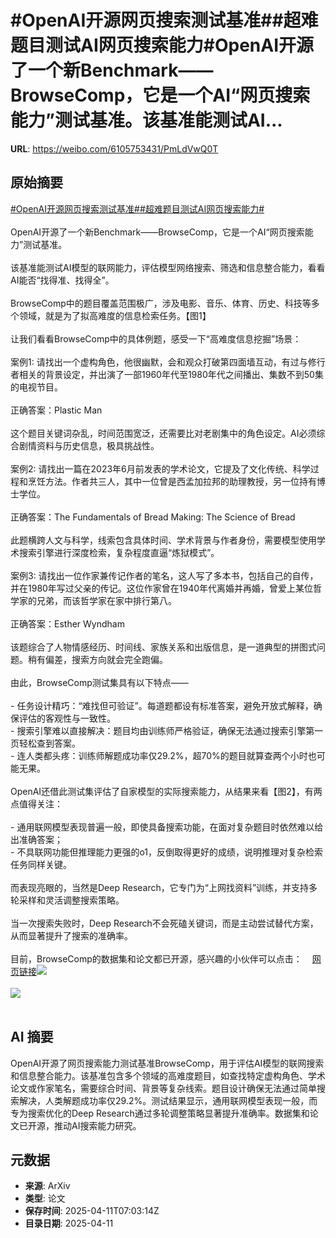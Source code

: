 # #OpenAI开源网页搜索测试基准##超难题目测试AI网页搜索能力#OpenAI开源了一个新Benchmark——BrowseComp，它是一个AI“网页搜索能力”测试基准。该基准能测试AI...

**URL**: https://weibo.com/6105753431/PmLdVwQ0T

## 原始摘要

<a href="https://m.weibo.cn/search?containerid=231522type%3D1%26t%3D10%26q%3D%23OpenAI%E5%BC%80%E6%BA%90%E7%BD%91%E9%A1%B5%E6%90%9C%E7%B4%A2%E6%B5%8B%E8%AF%95%E5%9F%BA%E5%87%86%23&amp;extparam=%23OpenAI%E5%BC%80%E6%BA%90%E7%BD%91%E9%A1%B5%E6%90%9C%E7%B4%A2%E6%B5%8B%E8%AF%95%E5%9F%BA%E5%87%86%23" data-hide=""><span class="surl-text">#OpenAI开源网页搜索测试基准#</span></a><a href="https://m.weibo.cn/search?containerid=231522type%3D1%26t%3D10%26q%3D%23%E8%B6%85%E9%9A%BE%E9%A2%98%E7%9B%AE%E6%B5%8B%E8%AF%95AI%E7%BD%91%E9%A1%B5%E6%90%9C%E7%B4%A2%E8%83%BD%E5%8A%9B%23&amp;extparam=%23%E8%B6%85%E9%9A%BE%E9%A2%98%E7%9B%AE%E6%B5%8B%E8%AF%95AI%E7%BD%91%E9%A1%B5%E6%90%9C%E7%B4%A2%E8%83%BD%E5%8A%9B%23" data-hide=""><span class="surl-text">#超难题目测试AI网页搜索能力#</span></a><br><br>OpenAI开源了一个新Benchmark——BrowseComp，它是一个AI“网页搜索能力”测试基准。<br><br>该基准能测试AI模型的联网能力，评估模型网络搜索、筛选和信息整合能力，看看AI能否“找得准、找得全”。<br><br>BrowseComp中的题目覆盖范围极广，涉及电影、音乐、体育、历史、科技等多个领域，就是为了拟高难度的信息检索任务。【图1】<br><br>让我们看看BrowseComp中的具体例题，感受一下“高难度信息挖掘”场景：<br><br>案例1: 请找出一个虚构角色，他很幽默，会和观众打破第四面墙互动，有过与修行者相关的背景设定，并出演了一部1960年代至1980年代之间播出、集数不到50集的电视节目。<br><br>正确答案：Plastic Man<br><br>这个题目关键词杂乱，时间范围宽泛，还需要比对老剧集中的角色设定。AI必须综合剧情资料与历史信息，极具挑战性。<br><br>案例2: 请找出一篇在2023年6月前发表的学术论文，它提及了文化传统、科学过程和烹饪方法。作者共三人，其中一位曾是西孟加拉邦的助理教授，另一位持有博士学位。<br><br>正确答案：The Fundamentals of Bread Making: The Science of Bread<br><br>此题横跨人文与科学，线索包含具体时间、学术背景与作者身份，需要模型使用学术搜索引擎进行深度检索，复杂程度直逼“炼狱模式”。<br><br>案例3: 请找出一位作家兼传记作者的笔名，这人写了多本书，包括自己的自传，并在1980年写过父亲的传记。这位作家曾在1940年代离婚并再婚，曾爱上某位哲学家的兄弟，而该哲学家在家中排行第八。<br><br>正确答案：Esther Wyndham<br><br>该题综合了人物情感经历、时间线、家族关系和出版信息，是一道典型的拼图式问题。稍有偏差，搜索方向就会完全跑偏。<br><br>由此，BrowseComp测试集具有以下特点——<br><br>- 任务设计精巧：“难找但可验证”。每道题都设有标准答案，避免开放式解释，确保评估的客观性与一致性。<br>- 搜索引擎难以直接解决：题目均由训练师严格验证，确保无法通过搜索引擎第一页轻松查到答案。<br>- 连人类都头疼：训练师解题成功率仅29.2%，超70%的题目就算查两个小时也可能无果。<br><br>OpenAI还借此测试集评估了自家模型的实际搜索能力，从结果来看【图2】，有两点值得关注：<br><br>- 通用联网模型表现普遍一般，即使具备搜索功能，在面对复杂题目时依然难以给出准确答案；<br>- 不具联网功能但推理能力更强的o1，反倒取得更好的成绩，说明推理对复杂检索任务同样关键。<br><br>而表现亮眼的，当然是Deep Research，它专门为“上网找资料”训练，并支持多轮采样和灵活调整搜索策略。<br><br>当一次搜索失败时，Deep Research不会死磕关键词，而是主动尝试替代方案，从而显著提升了搜索的准确率。<br><br>目前，BrowseComp的数据集和论文都已开源，感兴趣的小伙伴可以点击：<a href="https://weibo.cn/sinaurl?u=https%3A%2F%2Fgithub.com%2Fopenai%2Fevals" data-hide=""><span class="url-icon"><img style="width: 1rem;height: 1rem" src="https://h5.sinaimg.cn/upload/2015/09/25/3/timeline_card_small_web_default.png" referrerpolicy="no-referrer"></span><span class="surl-text">网页链接</span></a><img style="" src="https://tvax1.sinaimg.cn/large/006Fd7o3gy1i0cu9a6o42j30rg0q2adu.jpg" referrerpolicy="no-referrer"><br><br><img style="" src="https://tvax3.sinaimg.cn/large/006Fd7o3gy1i0cu9b84x8j30wy0gwwfo.jpg" referrerpolicy="no-referrer"><br><br>

## AI 摘要

OpenAI开源了网页搜索能力测试基准BrowseComp，用于评估AI模型的联网搜索和信息整合能力。该基准包含多个领域的高难度题目，如查找特定虚构角色、学术论文或作家笔名，需要综合时间、背景等复杂线索。题目设计确保无法通过简单搜索解决，人类解题成功率仅29.2%。测试结果显示，通用联网模型表现一般，而专为搜索优化的Deep Research通过多轮调整策略显著提升准确率。数据集和论文已开源，推动AI搜索能力研究。

## 元数据

- **来源**: ArXiv
- **类型**: 论文
- **保存时间**: 2025-04-11T07:03:14Z
- **目录日期**: 2025-04-11
